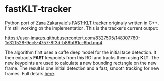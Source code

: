# fastKLT-tracker
Python port of [Zana Zakaryaie's FAST-KLT tracker](https://github.com/zanazakaryaie/object_tracking/tree/main/fast_klt) originally written in C++. 
I'm still working on the implementation. This is the tracker's current output:

https://user-images.githubusercontent.com/8327505/148007760-1e32f528-9ec5-4757-8f3d-b88bf81ce6bd.mp4

The algorithm first uses a caffe deep model for the initial face detection. It then extracts **FAST** keypoints from this ROI and tracks them using **KLT**. The new keypoints are used to calculate a new bounding rectangle on the new frame. The result is one initial detection and a fast, smooth tracking for new frames. Full details [here](http://imrid.net/?p=4441).
